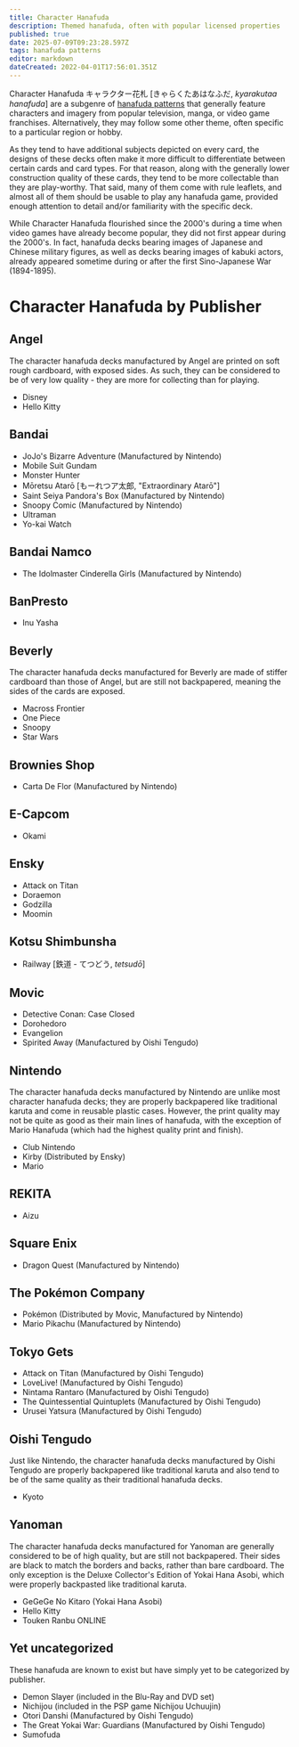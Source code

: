 ```yaml
---
title: Character Hanafuda
description: Themed hanafuda, often with popular licensed properties
published: true
date: 2025-07-09T09:23:28.597Z
tags: hanafuda patterns
editor: markdown
dateCreated: 2022-04-01T17:56:01.351Z
---
```


Character Hanafuda キャラクター花札 [きゃらくたあはなふだ, *kyarakutaa hanafuda*] are a subgenre of [hanafuda patterns](/en/hanafuda/patterns) that generally feature characters and imagery from popular television, manga, or video game franchises. Alternatively, they may follow some other theme, often specific to a particular region or hobby.

As they tend to have additional subjects depicted on every card, the designs of these decks often make it more difficult to differentiate between certain cards and card types. For that reason, along with the generally lower construction quality of these cards, they tend to be more collectable than they are play-worthy. That said, many of them come with rule leaflets, and almost all of them should be usable to play any hanafuda game, provided enough attention to detail and/or familiarity with the specific deck.

While Character Hanafuda flourished since the 2000's during a time when video games have already become popular, they did not first appear during the 2000's. In fact, hanafuda decks bearing images of Japanese and Chinese military figures, as well as decks bearing images of kabuki actors, already appeared sometime during or after the first Sino-Japanese War (1894-1895).

# Character Hanafuda by Publisher

## Angel
The character hanafuda decks manufactured by Angel are printed on soft rough cardboard, with exposed sides. As such, they can be considered to be of very low quality - they are more for collecting than for playing.
- Disney
- Hello Kitty


## Bandai
- JoJo's Bizarre Adventure
	(Manufactured by Nintendo)
- Mobile Suit Gundam
- Monster Hunter
- Mōretsu Atarō [もーれつア太郎, "Extraordinary Atarō"]
- Saint Seiya Pandora's Box
	(Manufactured by Nintendo)
- Snoopy Comic
	(Manufactured by Nintendo)
- Ultraman
- Yo-kai Watch


## Bandai Namco
- The Idolmaster Cinderella Girls
	(Manufactured by Nintendo)
  
## BanPresto
- Inu Yasha

## Beverly
The character hanafuda decks manufactured for Beverly are made of stiffer cardboard than those of Angel, but are still not backpapered, meaning the sides of the cards are exposed.
- Macross Frontier
- One Piece
- Snoopy
- Star Wars


## Brownies Shop
- Carta De Flor
	(Manufactured by Nintendo)

## E-Capcom
- Okami

## Ensky
- Attack on Titan
- Doraemon
- Godzilla
- Moomin

## Kotsu Shimbunsha
- Railway [鉄道 - てつどう, *tetsudō*]

## Movic
- Detective Conan: Case Closed
- Dorohedoro
- Evangelion
- Spirited Away
	(Manufactured by Oishi Tengudo)

## Nintendo
The character hanafuda decks manufactured by Nintendo are unlike most character hanafuda decks; they are properly backpapered like traditional karuta and come in reusable plastic cases. However, the print quality may not be quite as good as their main lines of hanafuda, with the exception of Mario Hanafuda (which had the highest quality print and finish).
- Club Nintendo
- Kirby
	(Distributed by Ensky)
- Mario

## REKITA
- Aizu

## Square Enix
- Dragon Quest
	(Manufactured by Nintendo)

## The Pokémon Company
- Pokémon
	(Distributed by Movic, Manufactured by Nintendo)
- Mario Pikachu
	(Manufactured by Nintendo)
  
## Tokyo Gets
- Attack on Titan
	(Manufactured by Oishi Tengudo)
- LoveLive!
	(Manufactured by Oishi Tengudo)
- Nintama Rantaro
	(Manufactured by Oishi Tengudo) 
- The Quintessential Quintuplets
	(Manufactured by Oishi Tengudo)
- Urusei Yatsura
	(Manufactured by Oishi Tengudo)

## Oishi Tengudo
Just like Nintendo, the character hanafuda decks manufactured by Oishi Tengudo are properly backpapered like traditional karuta and also tend to be of the same quality as their traditional hanafuda decks. 
- Kyoto

## Yanoman
The character hanafuda decks manufactured for Yanoman are generally considered to be of high quality, but are still not backpapered. Their sides are black to match the borders and backs, rather than bare cardboard. The only exception is the Deluxe Collector's Edition of Yokai Hana Asobi, which were properly backpasted like traditional karuta.
- GeGeGe No Kitaro (Yokai Hana Asobi)
- Hello Kitty
- Touken Ranbu ONLINE


## Yet uncategorized
These hanafuda are known to exist but have simply yet to be categorized by publisher.

- Demon Slayer (included in the Blu-Ray and DVD set)
- Nichijou (included in the PSP game Nichijou Uchuujin)
- Otori Danshi
	(Manufactured by Oishi Tengudo)
- The Great Yokai War: Guardians
	(Manufactured by Oishi Tengudo)
- Sumofuda
